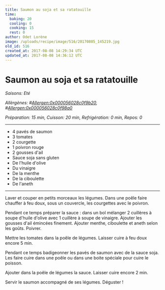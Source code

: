 ```yaml
---
title: Saumon au soja et sa ratatouille
time:
  baking: 20
  cooling: 0
  cooking: 15
  rest: 0
author: Odet Lorène
image: /uploads/recipe/image/516/20170805_145219.jpg
old_id: 516
created_at: 2017-08-08 14:29:34 UTC
updated_at: 2017-08-08 14:36:12 UTC
---
```


# Saumon au soja et sa ratatouille

_Saisons: Eté_

_Allèrgènes: #<Allergen:0x000056028c0f9b20>, #<Allergen:0x000056028c0f98a0>_

_Préparation: 15 min, Cuisson: 20 min, Refrigération: 0 min, Repos: 0_

---

- 4 pavés de saumon
- 3 tomates
- 2 courgette
- 1 poivron rouge
- 2 gousses d'ail
- Sauce soja sans gluten
- De l'huile d'olive
- Du vinaigre
- De la menthe
- De la ciboulette
- De l'aneth

---

Laver et couper en petits morceaux les légumes. Dans une poêle faire chauffer à feu doux, sous un couvercle, les courgettes avec le poivron.

Pendant ce temps préparer la sauce : dans un bol mélanger 2 cuillères à soupe d'huile d'olive avec 1 cuillère à soupe de vinaigre. Ajouter les gousses d'ail émincées finement. Ajouter menthe, ciboulette et aneth selon les goûts. Poivrer.

Mettre les tomates dans la poêle de légumes. Laisser cuire à feu doux encore 5 min.

Pendant ce temps badigeonner les pavés de saumon avec de la sauce soja. Les faire cuire dans une poêle ou dans une boite spéciale pour cuire le poisson.

Ajouter dans la poêle de légumes la sauce. Laisser cuire encore 2 min.

Servir le saumon accompagné de ses légumes. Déguster !

